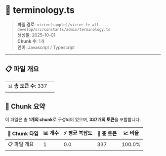 # 📄 terminology.ts

> **파일 경로**: `vizier(sample)/vizier-fe-all-develop/src/constants/admin/terminology.ts`  
> **생성일**: 2025-10-01  
> **Chunk 수**: 1개  
> **언어**: Javascript / Typescript
---


## 📋 파일 개요

| | |
|--|--|
| 📊 **총 토큰 수**: 337 |  |






## 🧩 Chunk 요약

이 파일은 총 **1개의 chunk**로 구성되어 있으며, **337개의 토큰**을 포함합니다.

| 🧩 Chunk 타입 | 📊 개수 | ⚡ 평균 복잡도 | 📝 총 토큰 | 📈 비율 |
|---------------|--------|-------------|----------|--------|
| 📋 파일 개요 | 1 | 0.0 | 337 | 100.0% |

